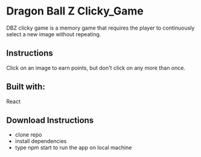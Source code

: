 # Dragon Ball Z Clicky_Game

DBZ clicky game is a memory game that requires the player to continuously select a new image without repeating. 

## Instructions 
Click on an image to earn points, but don't click on any more than once. 

## Built with:
React 

## Download Instructions 
* clone repo
* install dependencies 
* type npm start to run the app on local machine 
